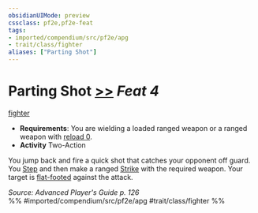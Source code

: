 ```yaml
---
obsidianUIMode: preview
cssclass: pf2e,pf2e-feat
tags:
- imported/compendium/src/pf2e/apg
- trait/class/fighter
aliases: ["Parting Shot"]
---
```

# Parting Shot  [>>](chapter-9-playing-the-game.md#Actions "Two-Action") *Feat 4*  
[fighter](rules/traits/fighter.md)  

- **Requirements**: You are wielding a loaded ranged weapon or a ranged weapon with [reload 0](reload.md).
- **Activity** Two-Action

You jump back and fire a quick shot that catches your opponent off guard. You [Step](step.md) and then make a ranged [Strike](strike.md) with the required weapon. Your target is [flat-footed](conditions.md#Flat-footed) against the attack.

*Source: Advanced Player's Guide p. 126*  
%% #imported/compendium/src/pf2e/apg #trait/class/fighter %%